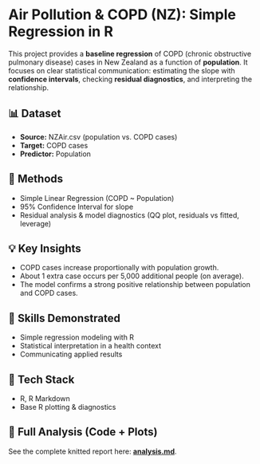 # Air Pollution & COPD (NZ): Simple Regression in R

This project provides a **baseline regression** of COPD (chronic obstructive pulmonary disease) cases in New Zealand as a function of **population**. It focuses on clear statistical communication: estimating the slope with **confidence intervals**, checking **residual diagnostics**, and interpreting the relationship.

## 📊 Dataset  
- **Source:** NZAir.csv (population vs. COPD cases)
- **Target:** COPD cases  
- **Predictor:** Population

## 🔧 Methods
- Simple Linear Regression (COPD ~ Population)
- 95% Confidence Interval for slope
- Residual analysis & model diagnostics (QQ plot, residuals vs fitted, leverage)

## 💡 Key Insights  
- COPD cases increase proportionally with population growth.  
- About 1 extra case occurs per 5,000 additional people (on average).  
- The model confirms a strong positive relationship between population and COPD cases.  

## 🚀 Skills Demonstrated  
- Simple regression modeling with R  
- Statistical interpretation in a health context  
- Communicating applied results  

## 🧰 Tech Stack
- R, R Markdown
- Base R plotting & diagnostics

## 📄 Full Analysis (Code + Plots)
See the complete knitted report here: **[analysis.md](analysis.md)**.  
